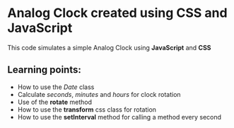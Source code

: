 # Analog Clock created using CSS and JavaScript

This code simulates a simple Analog Clock using __JavaScript__ and __CSS__

## Learning points:

- How to use the *Date* class
- Calculate *seconds*, *minutes* and *hours* for clock rotation
- Use of the __rotate__ method
- How to use the __transform__ css class for rotation
- How to use the __setInterval__ method for calling a method every second
